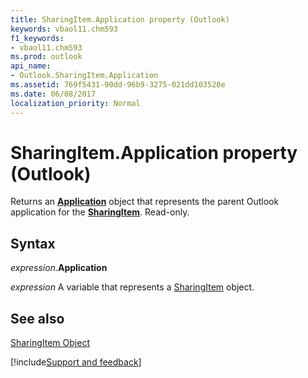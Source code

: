 ```yaml
---
title: SharingItem.Application property (Outlook)
keywords: vbaol11.chm593
f1_keywords:
- vbaol11.chm593
ms.prod: outlook
api_name:
- Outlook.SharingItem.Application
ms.assetid: 769f5431-90dd-96b9-3275-021dd103520e
ms.date: 06/08/2017
localization_priority: Normal
---
```



# SharingItem.Application property (Outlook)

Returns an  **[Application](Outlook.Application.md)** object that represents the parent Outlook application for the **[SharingItem](Outlook.SharingItem.md)**. Read-only.


## Syntax

_expression_.**Application**

_expression_ A variable that represents a [SharingItem](Outlook.SharingItem.md) object.


## See also


[SharingItem Object](Outlook.SharingItem.md)

[!include[Support and feedback](~/includes/feedback-boilerplate.md)]